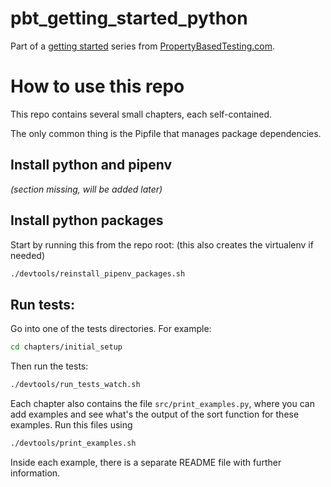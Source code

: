 # pbt_getting_started_python
Part of a [getting started](https://propertybasedtesting.com/learning-path-python/) series from [PropertyBasedTesting.com](https://propertybasedtesting.com).

# How to use this repo
This repo contains several small chapters, each self-contained.

The only common thing is the Pipfile that manages package dependencies.

## Install python and pipenv
*(section missing, will be added later)*

## Install python packages
Start by running this from the repo root:
(this also creates the virtualenv if needed)
```sh
./devtools/reinstall_pipenv_packages.sh
```

## Run tests:
Go into one of the tests directories.
For example:
```sh
cd chapters/initial_setup
```
Then run the tests:
```sh
./devtools/run_tests_watch.sh
```

Each chapter also contains the file `src/print_examples.py`, where you can add examples and see what's the output of the sort function for these examples.
Run this files using
```sh
./devtools/print_examples.sh
```

Inside each example, there is a separate README file with further information.
